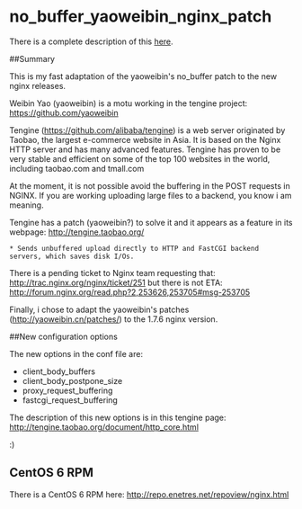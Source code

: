 no_buffer_yaoweibin_nginx_patch
===============================

There is a complete description of this [here](http://vicendominguez.blogspot.com.es/2014/10/avoiding-nginx-buffers-request-of-body.html).

##Summary

This is my fast adaptation of the yaoweibin's no_buffer patch to the new nginx releases.

Weibin Yao (yaoweibin) is a motu working in the tengine project: https://github.com/yaoweibin 

Tengine (https://github.com/alibaba/tengine) is a web server originated by Taobao, the largest e-commerce website in Asia. It is based on the Nginx HTTP server and has many advanced features. Tengine has proven to be very stable and efficient on some of the top 100 websites in the world, including taobao.com and tmall.com 

At the moment, it is not possible avoid the buffering in the POST requests in NGINX. If you are working uploading large files to a backend, you know i am meaning.

Tengine has a patch (yaoweibin?) to solve it and it appears as a feature in its webpage: http://tengine.taobao.org/

    * Sends unbuffered upload directly to HTTP and FastCGI backend servers, which saves disk I/Os.

There is a pending ticket to Nginx team requesting that: http://trac.nginx.org/nginx/ticket/251 but there is not ETA:
http://forum.nginx.org/read.php?2,253626,253705#msg-253705

Finally, i chose to adapt the yaoweibin's patches (http://yaoweibin.cn/patches/) to the 1.7.6 nginx version.

##New configuration options

The new options in the conf file are:

 * client_body_buffers
 * client_body_postpone_size
 * proxy_request_buffering
 * fastcgi_request_buffering

The description of this new options is in this tengine page: http://tengine.taobao.org/document/http_core.html
     
:)


## CentOS 6 RPM

There is a CentOS 6 RPM here: http://repo.enetres.net/repoview/nginx.html
